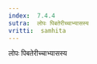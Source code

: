 ```yaml
---
index:  7.4.4
sutra:  लोपः पिबतेरीच्चाभ्यासस्य
vritti:  samhita 
---
```


लोपः पिबतेरीच्चाभ्यासस्य

